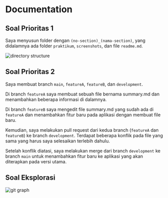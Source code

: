 # Documentation

## Soal Prioritas 1

Saya menyusun folder dengan ``(no-section)_(nama-section)``, yang didalamnya ada folder ``praktikum``, ``screenshots``, dan file ``readme.md``.

![directory structure](https://user-images.githubusercontent.com/74108522/219910347-70084431-2ca5-4357-9cb8-3eccc2e59e09.png)

## Soal Prioritas 2

Saya membuat branch ``main``, ``featureA``, ``featureB``, dan ``development``.

Di branch ``featureA`` saya membuat sebuah file bernama summary.md dan menambahkan beberapa informasi di dalamnya.

Di branch ``featureB`` saya mengedit file summary.md yang sudah ada di ``featureA`` dan menambahkan fitur baru pada aplikasi dengan membuat file baru.

Kemudian, saya melakukan pull request dari kedua branch (``featureA`` dan ``featureB``) ke branch ``development``. Terdapat beberapa konflik pada file yang sama yang harus saya selesaikan terlebih dahulu.

Setelah konflik diatasi, saya melakukan merge dari branch ``development`` ke branch ``main`` untuk menambahkan fitur baru ke aplikasi yang akan diterapkan pada versi utama.

## Soal Eksplorasi

![git graph](https://user-images.githubusercontent.com/74108522/219909473-ec2e3096-685c-443d-aa4e-0afb728a8cac.png)
